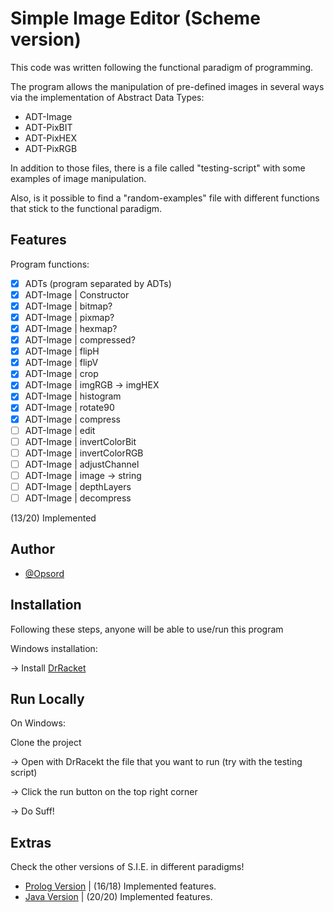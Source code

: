 
# Simple Image Editor (Scheme version)

This code was written following the functional paradigm of programming.

The program allows the manipulation of pre-defined images in several ways via the implementation of Abstract Data Types:

- ADT-Image
- ADT-PixBIT
- ADT-PixHEX
- ADT-PixRGB

In addition to those files, there is a file called "testing-script" with some examples of image manipulation.

Also, is it possible to find a "random-examples" file with different functions that stick to the functional paradigm.


## Features

Program functions:

- [x]  ADTs (program separated by ADTs)
- [x]  ADT-Image | Constructor
- [x]  ADT-Image | bitmap?
- [x]  ADT-Image | pixmap?
- [x]  ADT-Image | hexmap?
- [x]  ADT-Image | compressed?
- [x]  ADT-Image | flipH
- [x]  ADT-Image | flipV
- [x]  ADT-Image | crop
- [x]  ADT-Image | imgRGB -> imgHEX
- [x]  ADT-Image | histogram
- [x]  ADT-Image | rotate90
- [x]  ADT-Image | compress
- [ ]  ADT-Image | edit
- [ ]  ADT-Image | invertColorBit
- [ ]  ADT-Image | invertColorRGB
- [ ]  ADT-Image | adjustChannel
- [ ]  ADT-Image | image -> string
- [ ]  ADT-Image | depthLayers
- [ ]  ADT-Image | decompress

(13/20) Implemented


## Author

- [@Opsord](https://www.github.com/Opsord)


## Installation

Following these steps, anyone will be able to use/run this program

Windows installation:

-> Install [DrRacket](https://racket-lang.org)


## Run Locally

On Windows:

Clone the project

-> Open with DrRacekt the file that you want to run (try with the testing script)

-> Click the run button on the top right corner

-> Do Suff!

## Extras

Check the other versions of S.I.E. in different paradigms!

- [Prolog Version](https://github.com/Opsord/Lab-02-Prolog) | (16/18) Implemented features.
- [Java Version](https://github.com/Opsord/Lab-03-Java) | (20/20) Implemented features.
